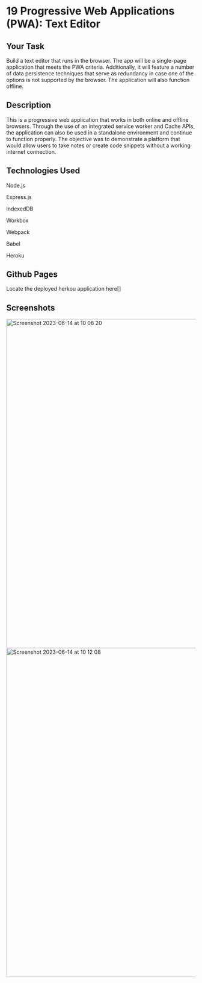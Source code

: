 # 19 Progressive Web Applications (PWA): Text Editor

## Your Task

Build a text editor that runs in the browser. The app will be a single-page application that meets the PWA criteria. Additionally, it will feature a number of data persistence techniques that serve as redundancy in case one of the options is not supported by the browser. The application will also function offline.

## Description

This is a progressive web application that works in both online and offline browsers. Through the use of an integrated service worker and Cache APIs, the application can also be used in a standalone environment and continue to function properly. The objective was to demonstrate a platform that would allow users to take notes or create code snippets without a working internet connection.

## Technologies Used

Node.js

Express.js

IndexedDB

Workbox

Webpack

Babel

Heroku

## Github Pages

Locate the deployed herkou application here[]

## Screenshots
<img width="873" alt="Screenshot 2023-06-14 at 10 08 20" src="https://github.com/Ze7Hu/Text-Editor/assets/123417090/335d9006-d6dc-452e-8da5-c0b28095d90a">

<img width="873" alt="Screenshot 2023-06-14 at 10 12 08" src="https://github.com/Ze7Hu/Text-Editor/assets/123417090/a958dd9f-de64-4dc8-8d33-35067430af85">




